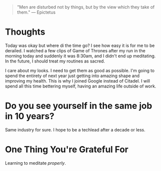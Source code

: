 
> \"Men are disturbed not by things, but by the view which they take of them.\" — Epictetus

# Thoughts
Today was okay but where di the time go? I see how easy it is for me to be derailed. I watched a few clips of Game of Thrones after my run in the morning today and suddenly it was 8:30am, and I didn't end up meditating. In the future, I should treat my routines as sacred.

I care about my looks. I need to get them as good as possible. I'm going to spend the entirety of next year just getting into amazing shape and improving my health. This is why I joined Google instead of Citadel. I will spend all this time bettering myself, having an amazing life outside of work.

# Do you see yourself in the same job in 10 years?
Same industry for sure. I hope to be a techlead after a decade or less.

# One Thing You're Grateful For
Learning to meditate *properly*.
